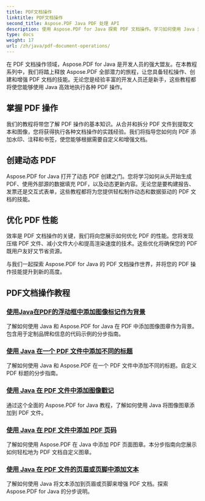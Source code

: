 ```yaml
---
title: PDF文档操作
linktitle: PDF文档操作
second_title: Aspose.PDF Java PDF 处理 API
description: 使用 Aspose.PDF for Java 探索 PDF 文档操作。学习如何使用 Java 无缝操作、创建和增强 PDF。
type: docs
weight: 17
url: /zh/java/pdf-document-operations/
---
```


在 PDF 文档操作领域，Aspose.PDF for Java 是开发人员的强大盟友。在本教程系列中，我们将踏上释放 Aspose.PDF 全部潜力的旅程，让您具备轻松操作、创建和增强 PDF 文档的技能。无论您是经验丰富的开发人员还是新手，这些教程都将使您能够使用 Java 高效地执行各种 PDF 操作。

## 掌握 PDF 操作

我们的教程将带您了解 PDF 操作的基本知识。从合并和拆分 PDF 文件到提取文本和图像，您将获得执行各种文档操作的实践经验。我们将指导您如何向 PDF 添加水印、注释和书签，使您能够根据需要自定义和增强文档。

## 创建动态 PDF

Aspose.PDF for Java 打开了动态 PDF 创建之门。您将学习如何从头开始生成 PDF、使用外部源的数据填充 PDF，以及动态更新内容。无论您是要构建报告、发票还是交互式表单，这些教程都将为您提供轻松制作动态和数据驱动的 PDF 文档的技能。

## 优化 PDF 性能

效率是 PDF 文档操作的关键，我们将向您展示如何优化 PDF 的性能。您将发现压缩 PDF 文件、减小文件大小和提高渲染速度的技术。这些优化将确保您的 PDF 既用户友好又节省资源。

与我们一起探索 Aspose.PDF for Java 的 PDF 文档操作世界，并将您的 PDF 操作技能提升到新的高度。

## PDF文档操作教程
### [使用Java在PDF的浮动框中添加图像标记作为背景](./add-image-stamp-as-background-in-floating-box-of-pdf-using-java/)
了解如何使用 Java 和 Aspose.PDF for Java 在 PDF 中添加图像图章作为背景。包含用于定制品牌和信息的代码示例的分步指南。
### [使用 Java 在一个 PDF 文件中添加不同的标题](./adding-different-headers-in-one-pdf-file-using-java/)
了解如何使用 Java 和 Aspose.PDF 在一个 PDF 文件中添加不同的标题。自定义 PDF 标题的分步指南。
### [使用 Java 在 PDF 文件中添加图像戳记](./adding-image-stamp-in-pdf-file-using-java/)
通过这个全面的 Aspose.PDF for Java 教程，了解如何使用 Java 将图像图章添加到 PDF 文件。
### [使用 Java 在 PDF 文件中添加 PDF 页码](./adding-pdf-page-stamp-in-pdf-file-using-java/)
了解如何使用 Aspose.PDF 在 Java 中添加 PDF 页面图章。本分步指南向您展示如何轻松地为 PDF 文档自定义图章。
### [使用 Java 在 PDF 文件的页眉或页脚中添加文本](./adding-text-in-header-or-footer-of-pdf-file-using-java/)
了解如何使用 Java 将文本添加到页眉或页脚来增强 PDF 文档。探索 Aspose.PDF for Java 的分步说明。